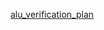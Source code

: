 [alu_verification_plan](https://1drv.ms/x/c/73b1f81e174db4a2/ESZFOdegKQJGrwoO29wKlwsBQV9xKSMwhJvyfzSD5W7Slw?e=xdohSn)

